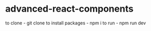 # advanced-react-components

to clone - git clone <reponame>
to install packages - npm i
to run - npm run dev
